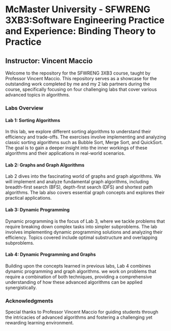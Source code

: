 # McMaster University - SFWRENG 3XB3:Software Engineering Practice and Experience: Binding Theory to Practice

## Instructor: Vincent Maccio

Welcome to the repository for the SFWRENG 3XB3 course, taught by Professor Vincent Maccio. This repository serves as a showcase for the outstanding work completed by me and my 2 lab partners during the course, specifically focusing on four challenging labs that cover various advanced topics in algorithms.

### Labs Overview

#### Lab 1: Sorting Algorithms
In this lab, we explore different sorting algorithms to understand their efficiency and trade-offs. The exercises involve implementing and analyzing classic sorting algorithms such as Bubble Sort, Merge Sort, and QuickSort. The goal is to gain a deeper insight into the inner workings of these algorithms and their applications in real-world scenarios.

#### Lab 2: Graphs and Graph Algorithms
Lab 2 dives into the fascinating world of graphs and graph algorithms. We will implement and analyze fundamental graph algorithms, including breadth-first search (BFS), depth-first search (DFS) and shortest path algorithms. The lab also covers essential graph concepts and explores their practical applications.

#### Lab 3: Dynamic Programming
Dynamic programming is the focus of Lab 3, where we tackle problems that require breaking down complex tasks into simpler subproblems. The lab involves implementing dynamic programming solutions and analyzing their efficiency. Topics covered include optimal substructure and overlapping subproblems.

#### Lab 4: Dynamic Programming and Graphs
Building upon the concepts learned in previous labs, Lab 4 combines dynamic programming and graph algorithms. we work on problems that require a combination of both techniques, providing a comprehensive understanding of how these advanced algorithms can be applied synergistically.

### Acknowledgments

Special thanks to Professor Vincent Maccio for guiding students through the intricacies of advanced algorithms and fostering a challenging yet rewarding learning environment.
